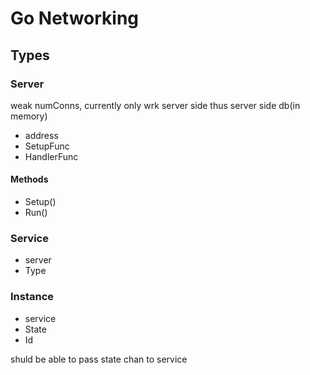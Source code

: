 # Go Networking

## Types

### Server

weak numConns, currently only wrk server side
thus server side db(in memory)

- address
- SetupFunc
- HandlerFunc

#### Methods

- Setup()
- Run()

### Service

- server
- Type

### Instance

- service
- State
- Id

shuld be able to pass state chan to service
